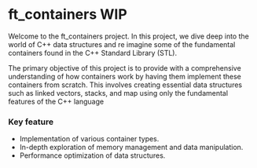 # ft_containers WIP

Welcome to the ft_containers project. In this project, we dive deep into the world of C++ data structures and re imagine some of the fundamental containers found in the C++ Standard Library (STL).

The primary objective of this project is to provide with a comprehensive understanding of how containers work by having them implement these containers from scratch. This involves creating essential data structures such as linked vectors, stacks, and map using only the fundamental features of the C++ language

### Key feature
- Implementation of various container types.
- In-depth exploration of memory management and data manipulation.
- Performance optimization of data structures.
